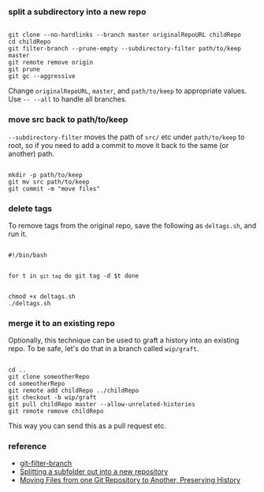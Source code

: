 ### split a subdirectory into a new repo

<code>
git clone --no-hardlinks --branch master originalRepoURL childRepo
cd childRepo
git filter-branch --prune-empty --subdirectory-filter path/to/keep master
git remote remove origin
git prune
git gc --aggressive
</code>

Change `originalRepoURL`, `master`, and `path/to/keep` to appropriate values. Use `-- --all` to handle all branches.

### move src back to path/to/keep

`--subdirectory-filter` moves the path of `src/` etc under `path/to/keep` to root, so if you need to add a commit to move it back to the same (or another) path.

<code>
mkdir -p path/to/keep
git mv src path/to/keep
git commit -m "move files"
</code>

### delete tags

To remove tags from the original repo, save the following as `deltags.sh`, and run it.

<code>
#!/bin/bash

for t in `git tag`
do
  git tag -d $t
done
</code>

<code>
chmod +x deltags.sh
./deltags.sh
</code>

### merge it to an existing repo

Optionally, this technique can be used to graft a history into an existing repo.
To be safe, let's do that in a branch called `wip/graft`.

<code>
cd ..
git clone someotherRepo
cd someotherRepo
git remote add childRepo ../childRepo
git checkout -b wip/graft
git pull childRepo master --allow-unrelated-histories
git remote remove childRepo
</code>

This way you can send this as a pull request etc.

### reference

- [git-filter-branch](https://git-scm.com/docs/git-filter-branch)
- [Splitting a subfolder out into a new repository](https://help.github.com/en/articles/splitting-a-subfolder-out-into-a-new-repository)
- [Moving Files from one Git Repository to Another, Preserving History](http://gbayer.com/development/moving-files-from-one-git-repository-to-another-preserving-history/)
